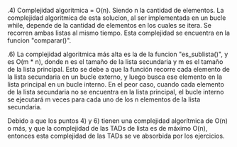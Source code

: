 .4) Complejidad algoritmica = O(n). Siendo n la cantidad de elementos. La complejidad algoritmica de esta solucion, al ser implementada en un bucle while, depende de la cantidad de elementos en los cuales se itera. Se recorren ambas listas al mismo tiempo. Esta complejidad se encuentra en la funcion "comparar()".

.6) La complejidad algoritmica más alta es la de la funcion "es_sublista()", y es O(m * n), donde n es el tamaño de la lista secundaria y m es el tamaño de la lista principal. Esto se debe a que la función recorre cada elemento de la lista secundaria en un bucle externo, y luego busca ese elemento en la lista principal en un bucle interno. En el peor caso, cuando cada elemento de la lista secundaria no se encuentra en la lista principal, el bucle interno se ejecutará m veces para cada uno de los n elementos de la lista secundaria.

Debido a que los puntos 4) y 6) tienen una complejidad algorítmica de O(n) o más, y que la complejidad de las TADs de lista es de máximo O(n), entonces esta complejidad de las TADs se ve absorbida por los ejercicios.
